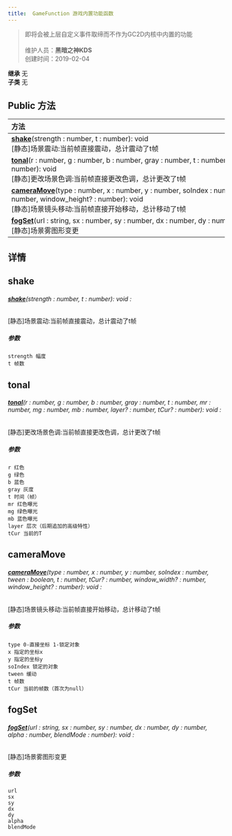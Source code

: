 ```yaml
---
title:  GameFunction 游戏内置功能函数
---
```

>即将会被上层自定义事件取缔而不作为GC2D内核中内置的功能<br><br>
>维护人员：**黑暗之神KDS**  
>创建时间：2019-02-04

**继承**  无<br>
**子类**  无<br>


## Public 方法
| <div style="width:1000px;text-align:left" >方法</div>                                                                                                                                                                                                      |
| ---------------------------------------------------------------------------------------------------------------------------------------------------------------------------------------------------------------------------------------------------------- |
| **[shake](#shake)**(strength : number,  t : number): void<br>[静态]场景震动:当前帧直接震动，总计震动了t帧                                                                                                                                                  |
| **[tonal](#tonal)**(r : number,  g : number,  b : number,  gray : number,  t : number,  mr : number,  mg : number,  mb : number,  layer? : number,  tCur? : number): void<br>[静态]更改场景色调:当前帧直接更改色调，总计更改了t帧                          |
| **[cameraMove](#cameramove)**(type : number,  x : number,  y : number,  soIndex : number,  tween : boolean,  t : number,  tCur? : number,  window_width? : number,  window_height? : number): void<br>[静态]场景镜头移动:当前帧直接开始移动，总计移动了t帧 |
| **[fogSet](#fogset)**(url : string,  sx : number,  sy : number,  dx : number,  dy : number,  alpha : number,  blendMode : number): void<br>[静态]场景雾图形变更                                                                                            |

## 详情



## shake
###### **[shake](#shake)**(strength : number,  t : number): void :
[静态]场景震动:当前帧直接震动，总计震动了t帧
##### 参数
	strength 幅度
	t 帧数



## tonal
###### **[tonal](#tonal)**(r : number,  g : number,  b : number,  gray : number,  t : number,  mr : number,  mg : number,  mb : number,  layer? : number,  tCur? : number): void :
[静态]更改场景色调:当前帧直接更改色调，总计更改了t帧
##### 参数
	r 红色
	g 绿色
	b 蓝色
	gray 灰度
	t 时间（帧）
	mr 红色曝光
	mg 绿色曝光
	mb 蓝色曝光
	layer 层次（后期追加的高级特性）
	tCur 当前的T



## cameraMove
###### **[cameraMove](#cameramove)**(type : number,  x : number,  y : number,  soIndex : number,  tween : boolean,  t : number,  tCur? : number,  window_width? : number,  window_height? : number): void :
[静态]场景镜头移动:当前帧直接开始移动，总计移动了t帧
##### 参数
	type 0-直接坐标 1-锁定对象
	x 指定的坐标x
	y 指定的坐标y
	soIndex 锁定的对象
	tween 缓动
	t 帧数
	tCur 当前的帧数（首次为null）



## fogSet
###### **[fogSet](#fogset)**(url : string,  sx : number,  sy : number,  dx : number,  dy : number,  alpha : number,  blendMode : number): void :
[静态]场景雾图形变更
##### 参数
	url
	sx
	sy
	dx
	dy
	alpha
	blendMode






